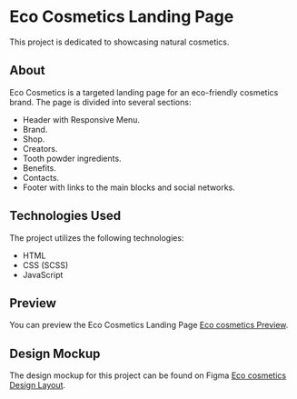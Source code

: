 # Eco Cosmetics Landing Page

This project is dedicated to showcasing natural cosmetics.

## About

Eco Cosmetics is a targeted landing page for an eco-friendly cosmetics brand. The page is divided into several sections:
- Header with Responsive Menu.
- Brand.
- Shop.
- Creators.
- Tooth powder ingredients.
- Benefits.
- Contacts.
- Footer with links to the main blocks and social networks.

## Technologies Used

The project utilizes the following technologies:

- HTML
- CSS (SCSS)
- JavaScript

## Preview

You can preview the Eco Cosmetics Landing Page [Eco cosmetics Preview](https://oksanatytanych.github.io/eco_cosmetics/).

## Design Mockup

The design mockup for this project can be found on Figma [Eco cosmetics Design Layout](https://www.figma.com/file/Fz588JKGuPS2Bk21De4KE5/Brand-of-eco-cosmetics-_FE-students?node-id=21779%3A631&t=Gtk1Kj4TKq6BJit2-1).
